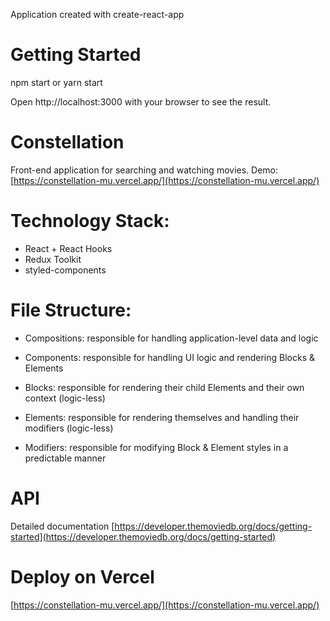 Application created with create-react-app

# Getting Started

npm start
or
yarn start

Open http://localhost:3000 with your browser to see the result.

# Constellation

Front-end application for searching and watching movies. Demo: [https://constellation-mu.vercel.app/](https://constellation-mu.vercel.app/)

# Technology Stack:

-   React + React Hooks
-   Redux Toolkit
-   styled-components

# File Structure:

- Compositions: responsible for handling application-level data and logic

- Components: responsible for handling UI logic and rendering Blocks & 
  Elements

- Blocks: responsible for rendering their child Elements and their own 
  context (logic-less)

- Elements: responsible for rendering themselves and handling their 
  modifiers (logic-less)

- Modifiers: responsible for modifying Block & Element styles in a
  predictable manner

# API

Detailed documentation [https://developer.themoviedb.org/docs/getting-started](https://developer.themoviedb.org/docs/getting-started)

# Deploy on Vercel

[https://constellation-mu.vercel.app/](https://constellation-mu.vercel.app/)